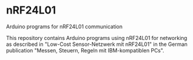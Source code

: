 # nRF24L01
Arduino programs for nRF24L01 communication

This repository contains Arduino programs using nRF24L01 for networking  
as described in "Low-Cost Sensor-Netzwerk mit nRF24L01" in the German publication "Messen, Steuern, Regeln mit IBM-kompatiblen PCs".  

